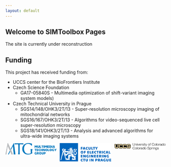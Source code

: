 ```yaml
---
layout: default
---
```


## Welcome to SIMToolbox Pages

The site is currently under reconstruction

## Funding

This project has received funding from:

* UCCS center for the BioFrontiers Institute
* Czech Science Foundation
  - GA17-05840S - Multimedia optimization of shift-variant imaging system models)
* Czech Technical University in Prague
  - SGS14/148/OHK3/2T/13 - Super-resolution microscopy imaging of mitochondrial networks
  - SGS16/167/OHK3/2T/13 - Algorithms for video-sequenced live cell super-resolution microscopy
  - SGS18/141/OHK3/2T/13 - Analysis and advanced algorithms for ultra-wide imaging systems

<div style="display: flex; text-align: center; height=30px">
  <div style="margin-right: 10px;">
    <img src="media/mmtg.svg" alt="MMTG"/>
  </div>
  <div style="flex-grow: 1; margin-right: 10px;">
    <img src="media/electrical_engineering.svg" alt="FEE, CTU in Prague"/>
  </div>
  <div style="flex-grow: 2;">
    <img src="media/UCCS_Signature.svg" alt="UCCS">
  </div>
</div>
